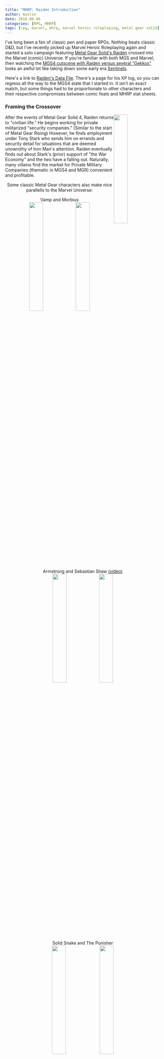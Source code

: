 ```yaml
---
title: "MHRP: Raiden Introduction"
author: Austin
date: 2016-06-06
categories: [RPG, MHRP]
tags: [rpg, marvel, mhrp, marvel heroic roleplaying, metal gear solid]
---
```


I've long been a fan of classic pen and paper RPGs.  Nothing beats classic D&D, but I've recently picked up Marvel Heroic Roleplaying again and
started a solo campaign featuring [Metal Gear Solid's Raiden](http://metalgear.wikia.com/wiki/Raiden) crossed into the Marvel (comic) Universe.
 If you're familiar with both MGS and Marvel, then watching the [MGS4 cutscene with Raiden versus several
"Gekkos"](https://www.google.com/url?sa=t&rct=j&q=&esrc=s&source=video&cd=2&cad=rja&uact=8&sqi=2&ved=0ahUKEwjBxLjq4pjNAhXE6iYKHXzxDeEQtwIIIjAB&url=https%3A%2F%2Fwww.youtube.com%2Fwatch%3Fv%3DG2PN7iN8Bec&usg=AFQjCNEHHWNBv0m7X5KGpVdIgoku7viGfw&sig2=CzlOeLk9L0WC-IRvC8QfsA&bvm=bv.124088155,d.eWE)
looks an awful lot like taking down some early era [Sentinels](http://comicvine.gamespot.com/sentinels/4060-4296/).

Here's a link to [Raiden's Data File](https://docs.google.com/spreadsheets/d/1p-WQgYI7Ct9d_1YGmA7DXQ6TMRv-c2dUVo1vQdtRU7M/edit?usp=sharing).
 There's a page for his XP log, so you can regress all the way to the MGS4 state that I started in.  It isn't an exact match, but some things
had to be proportionate to other characters and their respective compromises between comic feats and MHRP stat sheets.

### Framing the Crossover

<a href="https://rs200.pbsrc.com/albums/aa241/Doomed-Youth/Raiden/raiden-mgs4.jpg~c200"><img src="https://rs200.pbsrc.com/albums/aa241/Doomed-Youth/Raiden/raiden-mgs4.jpg~c200" style="height: auto; width: 30%; float: right"></a>

After the events of Metal Gear Solid 4, Raiden returns to "civilian life."  He begins working for private militarized "security companies."
(Similar to the start of Metal Gear Rising)  However, he finds employment under Tony Stark who sends him on errands and security detail for
situations that are deemed unowrothy of Iron Man's attention.  Raiden eventually finds out about Stark's (prior) support of "the War Economy"
and the two have a falling out.  Naturally, many villains find the market for Private Military Companies (thematic in MGS4 and MGR) convenient
and profitable.

<p style="text-align: center"> Some classic Metal Gear characters also make
nice parallells to the Marvel Universe:</p>

<p style="text-align: center">Vamp and Morbius<br/>
<img src="http://vignette2.wikia.nocookie.net/metalgear/images/2/23/Vampju0.png/revision/latest?cb=20080729115304&path-prefix=de"
style="height: auto; width: 30%"/><img src="https://upload.wikimedia.org/wikipedia/en/thumb/c/cb/Ultimatemrobius.jpg/170px-Ultimatemrobius.jpg" style="height: auto; width: 30%">
</p>

<p style="text-align: center">Armstrong and Sebastian Shaw
<a href="https://www.google.com/url?sa=t&rct=j&q=&esrc=s&source=video&cd=1&cad=rja&uact=8&ved=0ahUKEwil8Za055jNAhXI8CYKHaSDCwYQtwIIHDAA&url=https%3A%2F%2Fwww.youtube.com%2Fwatch%3Fv%3DTTxAlkD-xDI&usg=AFQjCNHh-J8bw438wrqejZD8aEI13UG2hA&sig2=abreMROa2Xz4xVsLSjIGMA&bvm=bv.124088155,d.eWE">(video)</a><br/>
<img src="http://vignette4.wikia.nocookie.net/central/images/9/95/SebastianShaw.jpg/revision/latest/scale-to-width-down/400?cb=20150730185008"
style="height: auto; width: 30%"><img
src="http://static.giantbomb.com/uploads/square_small/1/10798/2442534-armstrong008.jpg" style="height: auto; width: 30%">
</p>

<p style="text-align: center">Solid Snake and The Punisher<br/>
<img src="http://vignette2.wikia.nocookie.net/nintendo/images/5/5e/SnakeB.jpg/revision/latest?cb=20080902230231&path-prefix=en" style="height:
auto; width: 30%">
<img src="http://vignette1.wikia.nocookie.net/marveldatabase/images/3/3e/Frank_Castle_(Earth-12131)_001.png/revision/latest?cb=20130518190001"
style="height: auto; width: 30%">
</p>

<p style="text-align: cetner">And Norman Osborn is a dead ringer for a pawn of The Patriots (ala Liquid Snake / Revolver Ocelot / Liquid Ocelot)</p>
